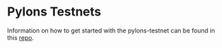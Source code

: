 # Pylons Testnets

Information on how to get started with the pylons-testnet can be found in this [repo](https://github.com/Pylons-tech/pylons).